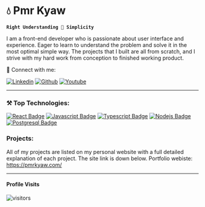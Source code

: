 # 💧 Pmr Kyaw

**`Right Understanding 🏹 Simplicity`**


I am a front-end developer who is passionate about user interface and experience. Eager to learn to understand the problem and solve it in the most optimal simple way. The projects that I built are all from scratch, and I strive with my hard work from conception to finished working product.

📡 Connect with me:

[![Linkedin](https://github.com/PmrKyaw/logo/blob/main/linkedin.svg)](https://www.linkedin.com/in/kyaw-htet-7a9bb2237)
[![Github](https://github.com/PmrKyaw/logo/blob/main/github.svg)](https://github.com/PmrKyaw)
[![Youtube](https://github.com/PmrKyaw/logo/blob/main/youtube.svg)](https://www.youtube.com/@kyawpmr6862/featured)


----

### ⚒ Top Technologies:

[![React Badge](https://img.shields.io/badge/-React-5BD4F5?style=for-the-badge&labelColor=gray&logo=react&logoColor=ffff)](#) [![Javascript Badge](https://img.shields.io/badge/-Javascript-F1D91C?style=for-the-badge&labelColor=gray&logo=javascript&logoColor=F0DB4F)](#) [![Typescript Badge](https://img.shields.io/badge/-Typescript-007acc?style=for-the-badge&labelColor=gray&logo=typescript&logoColor=007acc)](#) [![Nodejs Badge](https://img.shields.io/badge/-Nodejs-3C873A?style=for-the-badge&labelColor=gray&logo=node.js&logoColor=3C873A)](#) [![Postgresql Badge](https://img.shields.io/badge/-Postgresql-32648D?style=for-the-badge&labelColor=lightgray&logo=postgresql&logoColor=09497c)](#)


### Projects:

All of my projects are listed on my personal website with a full detailed explanation of each project. The site link is down below.
Portfolio webiste: https://pmrkyaw.com/


----

#### Profile Visits 

![visitors](https://komarev.com/ghpvc/?username=PmrKyaw)
